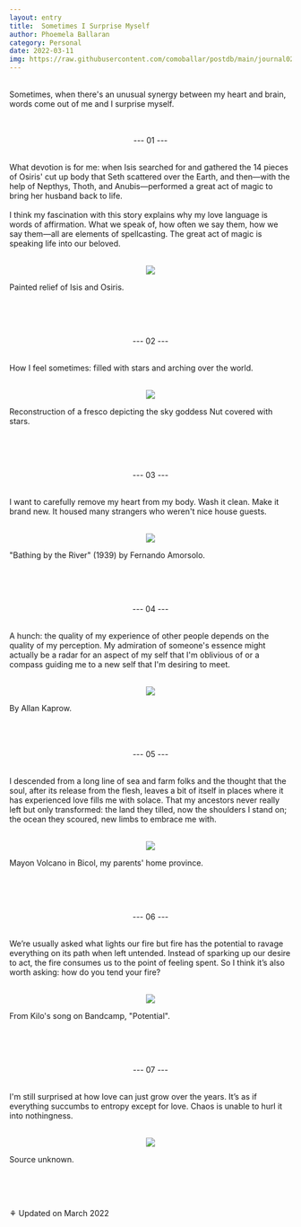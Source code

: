 ```yaml
---
layout: entry
title:  Sometimes I Surprise Myself
author: Phoemela Ballaran
category: Personal
date: 2022-03-11
img: https://raw.githubusercontent.com/comoballar/postdb/main/journal02/mirror.png
---
```

<br>
Sometimes, when there's an unusual synergy between my heart and brain, words come out of me and I surprise myself.
<br><br><br>
<p align="center">--- 01 ---</p>
<br>
What devotion is for me: when Isis searched for and gathered the 14 pieces of Osiris' cut up body that Seth scattered over the Earth, and then—with the help of Nepthys, Thoth, and Anubis—performed a great act of magic to bring her husband back to life.<br><br>
I think my fascination with this story explains why my love language is words of affirmation. What we speak of, how often we say them, how we say them—all are elements of spellcasting. The great act of magic is speaking life into our beloved.
<br><br>
<p align="center"><img class="vertical" src="https://raw.githubusercontent.com/comoballar/postdb/main/journal02/isis.png"/><figcaption>Painted relief of Isis and Osiris.</figcaption></p>
<br><br><br>
<p align="center">--- 02 ---</p>
<br>
How I feel sometimes: filled with stars and arching over the world.
<br><br>
<p align="center"><img src="https://raw.githubusercontent.com/comoballar/postdb/main/journal02/nuit.png"/><figcaption>Reconstruction of a fresco depicting the sky goddess Nut covered with stars.</figcaption></p>
<br><br><br>
<p align="center">--- 03 ---</p>
<br>
I want to carefully remove my heart from my body. Wash it clean. Make it brand new. It housed many strangers who weren't nice house guests.
<br><br>
<p align="center"><img src="https://raw.githubusercontent.com/comoballar/postdb/main/journal02/bathing.png"/><figcaption>"Bathing by the River" (1939) by Fernando Amorsolo.</figcaption></p>
<br><br><br>
<p align="center">--- 04 ---</p>
<br>
A hunch: the quality of my experience of other people depends on the quality of my perception. My admiration of someone's essence might actually be a radar for an aspect of my self that I'm oblivious of or a compass guiding me to a new self that I'm desiring to meet.
<br><br>
<p align="center"><img src="https://raw.githubusercontent.com/comoballar/postdb/main/journal02/mirror.png"/><figcaption>By Allan Kaprow.</figcaption>
<br><br><br>
<p align="center">--- 05 ---</p>
<br>
I descended from a long line of sea and farm folks and the thought that the soul, after its release from the flesh, leaves a bit of itself in places where it has experienced love fills me with solace. That my ancestors never really left but only transformed: the land they tilled, now the shoulders I stand on; the ocean they scoured, new limbs to embrace me with.
<br><br>
<p align="center"><img src="https://raw.githubusercontent.com/comoballar/postdb/main/journal02/mayon.png"/><figcaption>Mayon Volcano in Bicol, my parents' home province.</figcaption></p>
<br><br><br>
<p align="center">--- 06 ---</p>
<br>
We’re usually asked what lights our fire but fire has the potential to ravage everything on its path when left untended. Instead of sparking up our desire to act, the fire consumes us to the point of feeling spent. So I think it’s also worth asking: how do you tend your fire?
<br><br>
<p align="center"><img src="https://raw.githubusercontent.com/comoballar/postdb/main/journal02/fire.png"/><figcaption>From Kilo's song on Bandcamp, "Potential".</figcaption></p>
<br><br><br>
<p align="center">--- 07 ---</p>
<br>
I'm still surprised at how love can just grow over the years. It’s as if everything succumbs to entropy except for love. Chaos is unable to hurl it into nothingness.
<br><br>
<p align="center"><img src="https://raw.githubusercontent.com/comoballar/postdb/main/journal02/love.png"/><figcaption>Source unknown.</figcaption></p>
<br><br><br>
<p>⚘ Updated on March 2022</p>
<br>  
